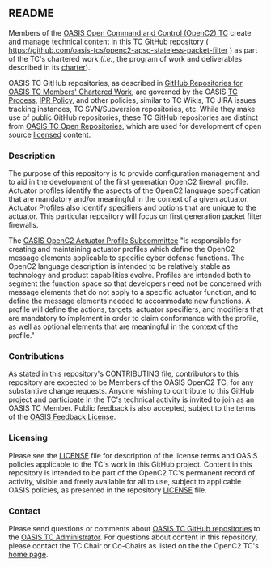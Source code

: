 <div>
<h2>README</h2>

<p>Members of the <a href="https://www.oasis-open.org/committees/openc2/">OASIS Open Command and Control (OpenC2) TC</a> create and manage technical content in this TC GitHub repository ( <a href="https://github.com/oasis-tcs/openc2-apsc-stateless-packet-filter">https://github.com/oasis-tcs/openc2-apsc-stateless-packet-filter</a> ) as part of the TC's chartered work (<i>i.e.</i>, the program of work and deliverables described in its <a href="https://www.oasis-open.org/committees/openc2/charter.php">charter</a>).</p>

<p>OASIS TC GitHub repositories, as described in <a href="https://www.oasis-open.org/resources/tcadmin/github-repositories-for-oasis-tc-members-chartered-work">GitHub Repositories for OASIS TC Members' Chartered Work</a>, are governed by the OASIS <a href="https://www.oasis-open.org/policies-guidelines/tc-process">TC Process</a>, <a href="https://www.oasis-open.org/policies-guidelines/ipr">IPR Policy</a>, and other policies, similar to TC Wikis, TC JIRA issues tracking instances, TC SVN/Subversion repositories, etc.  While they make use of public GitHub repositories, these TC GitHub repositories are distinct from <a href="https://www.oasis-open.org/resources/open-repositories">OASIS TC Open Repositories</a>, which are used for development of open source <a href="https://www.oasis-open.org/resources/open-repositories/licenses">licensed</a> content.</p>

</div>

<div>
<h3>Description</h3>

<p>The purpose of this repository is to provide configuration management and to aid in the development of the first generation OpenC2 firewall profile. Actuator profiles identify the aspects of the OpenC2 language specification that are mandatory and/or meaningful in the context of a given actuator.  Actuator Profiles also identify specifiers and options that are unique to the actuator.  This particular repository will focus on first generation packet filter firewalls.</p>

<p>The <a href="https://www.oasis-open.org/committees/tc_home.php?wg_abbrev=openc2-actuator">OASIS OpenC2 Actuator Profile Subcommittee</a> "is responsible for creating and maintaining actuator profiles which define the OpenC2 message elements applicable to specific cyber defense functions. The OpenC2 language description is intended to be relatively stable as technology and product capabilities evolve. Profiles are intended both to segment the function space so that developers need not be concerned with message elements that do not apply to a specific actuator function, and to define the message elements needed to accommodate new functions. A profile will define the actions, targets, actuator specifiers, and modifiers that are mandatory to implement in order to claim conformance with the profile, as well as optional elements that are meaningful in the context of the profile."</p>
</div>

<div>
<h3>Contributions</h3>
<p>As stated in this repository's <a href="https://github.com/oasis-tcs/openc2-apsc-stateless-packet-filter/blob/master/CONTRIBUTING.md">CONTRIBUTING file</a>, contributors to this repository are expected to be Members of the OASIS OpenC2 TC, for any substantive change requests.  Anyone wishing to contribute to this GitHub project and <a href="https://www.oasis-open.org/join/participation-instructions">participate</a> in the TC's technical activity is invited to join as an OASIS TC Member.  Public feedback is also accepted, subject to the terms of the <a href="https://www.oasis-open.org/policies-guidelines/ipr#appendixa">OASIS Feedback License</a>.</p>
</div>



<div>
<h3>Licensing</h3>
<p>Please see the <a href="https://github.com/oasis-tcs/openc2-apsc-stateless-packet-filter/blob/master/LICENSE.md">LICENSE</a> file for description of the license terms and OASIS policies applicable to the TC's work in this GitHub project. Content in this repository is intended to be part of the OpenC2 TC's permanent record of activity, visible and freely available for all to use, subject to applicable OASIS policies, as presented in the repository <a href="https://github.com/oasis-tcs/openc2-apsc-stateless-packet-filter/blob/master/LICENSE.md">LICENSE</a> file.</p>
</div>

<h3>Contact</h3>
<p>Please send questions or comments about <a href="https://www.oasis-open.org/resources/tcadmin/github-repositories-for-oasis-tc-members-chartered-work">OASIS TC GitHub repositories</a> to the <a href="mailto:tc-admin@oasis-open.org">OASIS TC Administrator</a>.  For questions about content in this repository, please contact the TC Chair or Co-Chairs as listed on the the OpenC2 TC's <a href="https://www.oasis-open.org/committees/openc2/">home page</a>.</p>
</div>

